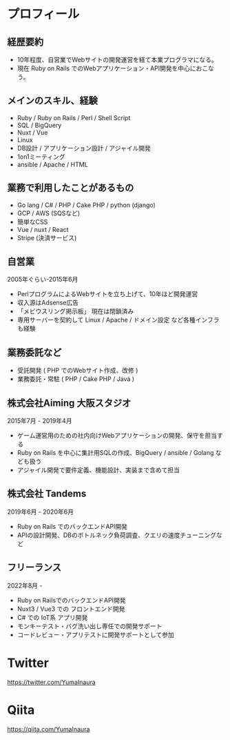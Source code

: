 

# プロフィール

## 経歴要約

- 10年程度、自営業でWebサイトの開発運営を経て本業プログラマになる。
- 現在 Ruby on Rails でのWebアプリケーション・API開発を中心におこなう。

## メインのスキル、経験

- Ruby / Ruby on Rails / Perl / Shell Script
- SQL / BigQuery
- Nuxt / Vue
- Linux
- DB設計 / アプリケーション設計 / アジャイル開発
- 1on1ミーティング
- ansible / Apache / HTML

## 業務で利用したことがあるもの

- Go lang / C# / PHP / Cake PHP / python (django)
- GCP / AWS (SQSなど)
- 簡単なCSS 
- Vue / nuxt / React
- Stripe (決済サービス)

## 自営業

2005年ぐらい-2015年6月

- PerlプログラムによるWebサイトを立ち上げて、10年ほど開発運営
- 収入源はAdsense広告
- 「メビウスリング掲示板」 現在は閉鎖済み
- 専用サーバーを契約して Linux / Apache / ドメイン設定 など各種インフラも経験

##  業務委託など

- 受託開発 ( PHP でのWebサイト作成、改修 )
- 業務委託・常駐 ( PHP / Cake PHP / Java )

## 株式会社Aiming 大阪スタジオ

2015年7月 - 2019年4月

- ゲーム運営用のための社内向けWebアプリケーションの開発、保守を担当する
- Ruby on Rails を中心に集計用SQLの作成、BigQuery / ansible / Golang なども扱う
- アジャイル開発で要件定義、機能設計、実装まで含めて担当

##  株式会社 Tandems

2019年6月 - 2020年6月

- Ruby on Rails でのバックエンドAPI開発
- APIの設計開発、DBのボトルネック負荷調査、クエリの速度チューニングなど

## フリーランス

2022年8月 -

- Ruby on RailsでのバックエンドAPI開発
- Nuxt3 / Vue3 での フロントエンド開発
- C# での IoT系 アプリ開発 
- モンキーテスト・バグ洗い出し専任での開発サポート
- コードレビュー・アプリテストに開発サポートとして参加

# Twitter

https://twitter.com/YumaInaura

# Qiita

https://qiita.com/YumaInaura

